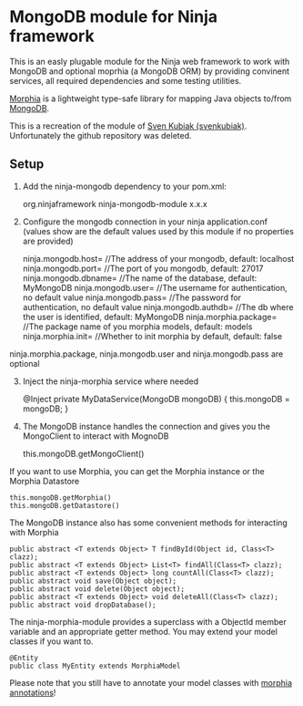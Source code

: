 MongoDB module for Ninja framework
=====================
This is an easly plugable module for the Ninja web framework to work with MongoDB and optional moprhia (a MongoDB ORM) by providing convinent services, all required dependencies and some testing utilities.

[Morphia][1] is a lightweight type-safe library for mapping Java objects to/from [MongoDB][2].

This is a recreation of the module of [Sven Kubiak (svenkubiak)]( https://github.com/svenkubiak). Unfortunately the github repository was deleted.


Setup
-----

1) Add the ninja-mongodb dependency to your pom.xml:

    <dependency>
        <groupId>org.ninjaframework</groupId>
        <artifactId>ninja-mongodb-module</artifactId>
        <version>x.x.x</version>
    </dependency>

2) Configure the mongodb connection in your ninja application.conf (values show are the default values used by this module if no properties are provided)
	
	ninja.mongodb.host=         //The address of your mongodb, default: localhost
	ninja.mongodb.port=         //The port of you mongodb, default: 27017
	ninja.mongodb.dbname=       //The name of the database, default: MyMongoDB
	ninja.mongodb.user=         //The username for authentication, no default value
	ninja.mongodb.pass=         //The password for authentication, no default value
	ninja.mongodb.authdb=       //The db where the user is identified, default: MyMongoDB
	ninja.morphia.package=      //The package name of you morphia models, default: models
	ninja.morphia.init=         //Whether to init morphia by default, default: false

ninja.morphia.package, ninja.mongodb.user and ninja.mongodb.pass are optional

3) Inject the ninja-morphia service where needed

	@Inject
	private MyDataService(MongoDB mongoDB) {
		this.mongoDB = mongoDB;
	}

4) The MongoDB instance handles the connection and gives you the MongoClient to interact with MognoDB

	this.mongoDB.getMongoClient()
	
If you want to use Morphia, you can get the Morphia instance or the Morphia Datastore

	this.mongoDB.getMorphia()
	this.mongoDB.getDatastore()
	
The MongoDB instance also has some convenient methods for interacting with Morphia
	
	public abstract <T extends Object> T findById(Object id, Class<T> clazz);
	public abstract <T extends Object> List<T> findAll(Class<T> clazz);
	public abstract <T extends Object> long countAll(Class<T> clazz);
	public abstract void save(Object object);
	public abstract void delete(Object object);
	public abstract <T extends Object> void deleteAll(Class<T> clazz);
	public abstract void dropDatabase();
	
The ninja-morphia-module provides a superclass with a ObjectId member variable and an appropriate getter method. You may extend your model classes if you want to.

	@Entity
	public class MyEntity extends MorphiaModel

Please note that you still have to annotate your model classes with [morphia annotations][3]!


  [1]: https://github.com/mongodb/morphia
  [2]: http://www.mongodb.org/
  [3]: https://github.com/mongodb/morphia/wiki/GettingStarted